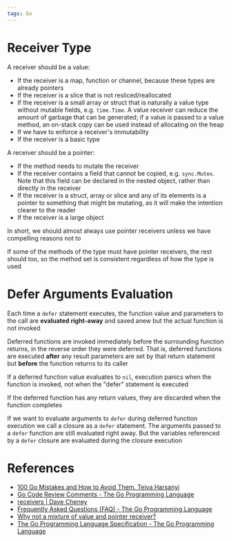 ```yaml
---
tags: Go
---
```


# Receiver Type

A receiver should be a value:

- If the receiver is a map, function or channel, because these types are already pointers
- If the receiver is a slice that is not resliced/reallocated
- If the receiver is a small array or struct that is naturally a value type without mutable fields, e.g. `time.Time`. A value receiver can reduce the amount of garbage that can be generated; if a value is passed to a value method, an on-stack copy can be used instead of allocating on the heap
- If we have to enforce a receiver's immutability
- If the receiver is a basic type

A receiver should be a pointer:

- If the method needs to mutate the receiver
- If the receiver contains a field that cannot be copied, e.g. `sync.Mutex`. Note that this field can be declared in the nested object, rather than directly in the receiver
- If the receiver is a struct, array or slice and any of its elements is a pointer to something that might be mutating, as it will make the intention clearer to the reader
- If the receiver is a large object

In short, we should almost always use pointer receivers unless we have compelling reasons not to

If some of the methods of the type must have pointer receivers, the rest should too, so the method set is consistent regardless of how the type is used

# Defer Arguments Evaluation

Each time a `defer` statement executes, the function value and parameters to the call are **evaluated right-away** and saved anew but the actual function is not invoked

Deferred functions are invoked immediately before the surrounding function returns, in the reverse order they were deferred. That is, deferred functions are executed **after** any result parameters are set by that return statement but **before** the function returns to its caller

If a deferred function value evaluates to `nil`, execution panics when the function is invoked, not when the "defer" statement is executed

If the deferred function has any return values, they are discarded when the function completes

If we want to evaluate arguments to `defer` during deferred function execution we call a closure as a `defer` statement. The arguments passed to a `defer` function are still evaluated right away. But the variables referenced by a `defer` closure are evaluated during the closure execution

# References

- [100 Go Mistakes and How to Avoid Them. Teiva Harsanyi](References.md#100%20Go%20Mistakes%20and%20How%20to%20Avoid%20Them.%20Teiva%20Harsanyi)
- [Go Code Review Comments - The Go Programming Language](https://go.dev/wiki/CodeReviewComments)
- [receivers | Dave Cheney](https://dave.cheney.net/tag/receivers)
- [Frequently Asked Questions (FAQ) - The Go Programming Language](https://go.dev/doc/faq)
- [Why not a mixture of value and pointer receiver?](https://groups.google.com/g/golang-nuts/c/xOsuXPe1IUo)
- [The Go Programming Language Specification - The Go Programming Language](https://tip.golang.org/ref/spec)

